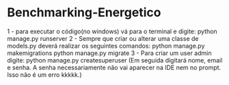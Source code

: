 # Benchmarking-Energetico
1 - para executar o código(no windows) vá para o terminal e digite: 
python manage.py runserver 
2 - Sempre que criar ou alterar uma classe de models.py deverá realizar os seguintes comandos: 
python manage.py makemigrations 
python manage.py migrate
3 - Para criar um user admin digite: 
python manage.py createsuperuser 
(Em seguida digitará nome, email e senha. A senha necessariamente não vai aparecer na IDE nem no prompt. Isso não é um erro kkkkk.)
